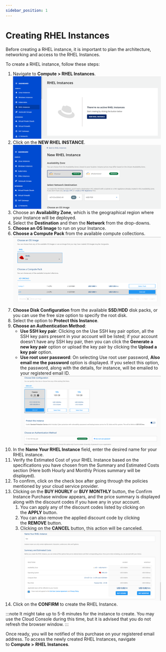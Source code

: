```yaml
---
sidebar_position: 1
---
```

# Creating RHEL Instances
Before creating a RHEL instance, it is important to plan the architecture, networking and access to the RHEL Instances. 

To create a RHEL instance, follow these steps:

1. Navigate to **Compute > RHEL Instances**.
   ![RHEL Instances](img/RHEL1.png)
2. Click on the **NEW RHEL INSTANCE**.
   ![RHEL Instances](img/RHEL2.png)
3. Choose an **Availability Zone**, which is the geographical region where your Instance will be deployed. 
4. Select the **Destination** and then the **Network** from the drop-downs.
5. **Choose an OS Image** to run on your Instance.
6. **Choose a Compute Pack** from the available compute collections.
   ![](img/RHEL6.png)
9. **Choose Disk Configuration** from the available **SSD**/**HDD** disk packs, or you can use the free size option to specify the root disk.
10. Select the option to **Protect this Instance**.
11. **Choose an Authentication Method**: 
    - **Use SSH key pair**: Clicking on the Use SSH key pair option, all the SSH key pairs present in your account will be listed; if your account doesn’t have any SSH key pair, then you can click the **Generate a new key pair** option or upload the key pair by clicking the **Upload a key pair** option. 
    - **Use root user password**: On selecting Use root user password, **Also email me the password** option is displayed. If you select this option, the password, along with the details, for instance, will be emailed to your registered email ID.
      ![RHEL Instance Creation](img/RHEL7.png)
12. In the **Name Your RHEL Instance** field, enter the desired name for your RHEL instance.
13. Verify the Estimated Cost of your RHEL Instance based on the specifications you have chosen from the Summary and Estimated Costs section (Here both Hourly and Monthly Prices summary will be displayed).
14. To confirm, click on the check box after going through the policies mentioned by your cloud service provider.
15. Clicking on the **BUY HOURLY** or **BUY MONTHLY** button, the Confirm Instance Purchase window appears, and the price summary is displayed along with the discount codes if you have any in your account. 
    1. You can apply any of the discount codes listed by clicking on the **APPLY** button. 
    2. You can also remove the applied discount code by clicking the **REMOVE** button. 
    3. Clicking on the **CANCEL** button, this action will be canceled.
       ![RHEL Instance Creation](img/RHEL8.png)
16. Click on the **CONFIRM** to create the RHEL Instance.

:::note
It might take up to 5-8 minutes for the instance to create. You may use the Cloud Console during this time, but it is advised that you do not refresh the browser window.
:::

Once ready, you will be notified of this purchase on your registered email address. To access the newly created RHEL Instances, navigate to **Compute >** **RHEL Instances**.




